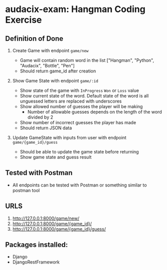 # audacix-exam: Hangman Coding Exercise

## Definition of Done
1. Create Game with endpoint `game/new`
   - Game will contain random word in the list ["Hangman", "Python", "Audacix", "Bottle", "Pen"]
   - Should return game_id after creation
   
2. Show Game State with endpoint `game/:id`
   - Show state of the game with `InProgress` `Won` or `Loss` value
   - Show current state of the word. Default state of the word is all unguessed letters are replaced with underscores
   - Show allowed number of guesses the player will be making
      - Number of allowable guesses depends on the length of the word divided by 2
   - Show number of incorrect guesses the player has made
   - Should return JSON data

3. Update GameState with inputs from user with endpoint `game/{game_id}/guess`
   - Should be able to update the game state before returning
   - Show game state and guess result

## Tested with Postman
- All endpoints can be tested with Postman or something similar to postman tool


## URLS
1. http://127.0.0.1:8000/game/new/
2. http://127.0.0.1:8000/game/{game_id}/
3. http://127.0.0.1:8000/game/{game_id}/guess/


## Packages installed:
- Django
- DjangoRestFramework
